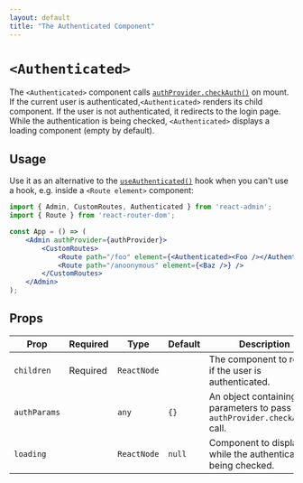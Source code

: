 ```yaml
---
layout: default
title: "The Authenticated Component"
---
```


# `<Authenticated>`

The `<Authenticated>` component calls [`authProvider.checkAuth()`](./AuthProviderWriting.md#checkauth) on mount. If the current user is authenticated,`<Authenticated>` renders its child component. If the user is not authenticated, it redirects to the login page. While the authentication is being checked, `<Authenticated>` displays a loading component (empty by default).

## Usage

Use it as an alternative to the [`useAuthenticated()`](./useAuthenticated.md) hook when you can't use a hook, e.g. inside a `<Route element>` component:

```jsx
import { Admin, CustomRoutes, Authenticated } from 'react-admin';
import { Route } from 'react-router-dom';

const App = () => (
    <Admin authProvider={authProvider}>
        <CustomRoutes>
            <Route path="/foo" element={<Authenticated><Foo /></Authenticated>} />
            <Route path="/anoonymous" element={<Baz />} />
        </CustomRoutes>
    </Admin>
);
```

## Props

| Prop        | Required | Type        | Default | Description                                                                         |
|-------------| ---------|-------------|---------|-------------------------------------------------------------------------------------|
| `children`  | Required | `ReactNode` |         | The component to render if the user is authenticated.                               |
| `authParams`|          | `any`       | `{}`    | An object containing the parameters to pass to the `authProvider.checkAuth()` call. |
| `loading`   |          | `ReactNode` | `null`  | Component to display while the authentication is being checked.                     |